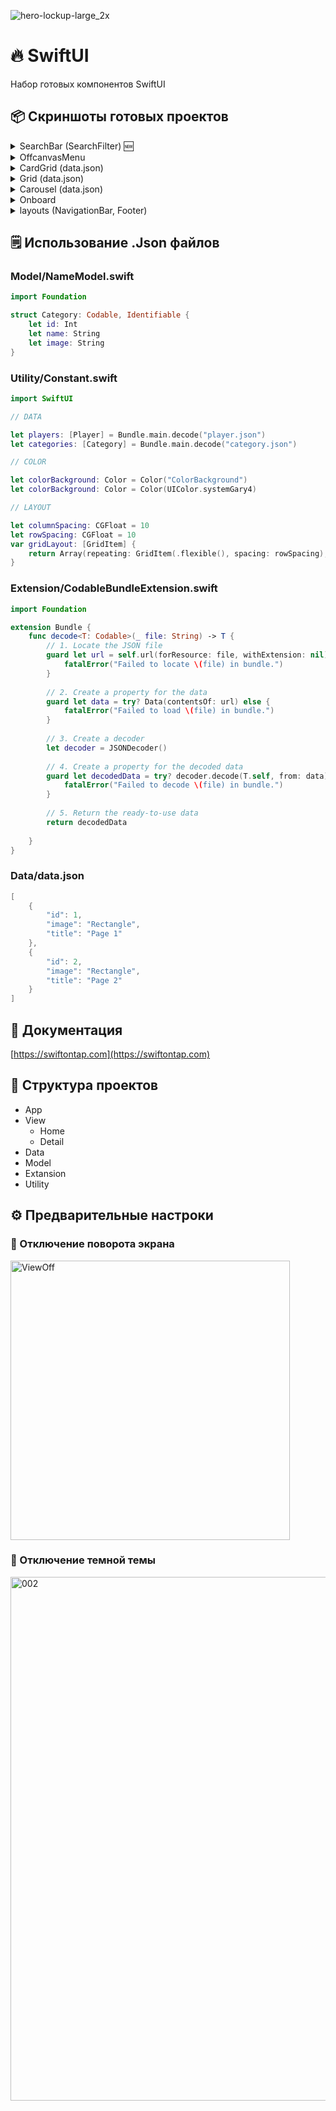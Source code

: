 ![hero-lockup-large_2x](https://user-images.githubusercontent.com/43171309/223688176-2e187cc8-1658-4264-9726-b907730f954c.png)
# 🔥 SwiftUI

Набор готовых компонентов SwiftUI

## 📦 Скриншоты готовых проектов

<details><summary>SearchBar (SearchFilter) 🆕</summary>
<p>
 
![SearchBar](https://user-images.githubusercontent.com/43171309/224548988-c6349e15-fb0b-4a5e-b1c2-415a6c91bd84.png)

</p>
</details>

<details><summary>OffcanvasMenu</summary>
<p>
 
![OffcanvasMenu](https://user-images.githubusercontent.com/43171309/224394200-649127dd-cd30-4b87-908a-dc666d6180f7.png)

</p>
</details>

<details><summary>CardGrid (data.json)</summary>
<p>
 
![CardGrid](https://user-images.githubusercontent.com/43171309/224280413-607959c6-4f50-47c1-8f28-8db059d117ae.png)

</p>
</details>

<details><summary>Grid (data.json)</summary>
<p>
 
![Grid](https://user-images.githubusercontent.com/43171309/224035487-36310ae5-ef58-492a-84f0-d8f97ef51711.png)

</p>
</details>

<details><summary>Carousel (data.json)</summary>
<p>
 
![Carousel](https://user-images.githubusercontent.com/43171309/223750860-29bd6cb8-b144-4a17-9e80-b4fd7d0caa0a.png)
  
</p>
</details>

<details><summary>Onboard</summary>
<p>
  
![Onboard](https://user-images.githubusercontent.com/43171309/223706763-046765e1-f9b9-4b41-8f39-2508e633bc82.png)
  
</p>
</details>

<details><summary>layouts (NavigationBar, Footer)</summary>
<p>
  
![Layouts](https://user-images.githubusercontent.com/43171309/223706222-e472e4ef-3639-4e52-b9e4-a2159b187ef5.png)
  
</p>
</details>

## 🗒️ Использование .Json файлов

### Model/NameModel.swift

```swift
import Foundation

struct Category: Codable, Identifiable {
    let id: Int
    let name: String
    let image: String
}
```

### Utility/Constant.swift

```swift
import SwiftUI

// DATA

let players: [Player] = Bundle.main.decode("player.json")
let categories: [Category] = Bundle.main.decode("category.json")

// COLOR

let colorBackground: Color = Color("ColorBackground")
let colorBackground: Color = Color(UIColor.systemGary4)

// LAYOUT

let columnSpacing: CGFloat = 10
let rowSpacing: CGFloat = 10
var gridLayout: [GridItem] {
    return Array(repeating: GridItem(.flexible(), spacing: rowSpacing), count: 2)
}
```

### Extension/CodableBundleExtension.swift

```swift
import Foundation

extension Bundle {
    func decode<T: Codable>(_ file: String) -> T {
        // 1. Locate the JSON file
        guard let url = self.url(forResource: file, withExtension: nil) else {
            fatalError("Failed to locate \(file) in bundle.")
        }
        
        // 2. Create a property for the data
        guard let data = try? Data(contentsOf: url) else {
            fatalError("Failed to load \(file) in bundle.")
        }
        
        // 3. Create a decoder
        let decoder = JSONDecoder()
        
        // 4. Create a property for the decoded data
        guard let decodedData = try? decoder.decode(T.self, from: data) else {
            fatalError("Failed to decode \(file) in bundle.")
        }
        
        // 5. Return the ready-to-use data
        return decodedData
        
    }
}
```

### Data/data.json

```swift
[
    {
        "id": 1,
        "image": "Rectangle",
        "title": "Page 1"
    },
    {
        "id": 2,
        "image": "Rectangle",
        "title": "Page 2"
    }
]
```
## 📖 Документация
[https://swiftontap.com](https://swiftontap.com)

## 📂 Структура проектов

- App
- View
  - Home
  - Detail
- Data
- Model
- Extansion
- Utility

## ⚙️ Предварительные настроки

### 📲 Отключение поворота экрана

<img width="447" alt="ViewOff" src="https://user-images.githubusercontent.com/43171309/224549144-47ec48f0-325b-4631-9ccf-b491e3f68321.png">

### 🎨 Отключение темной темы
<img width="838" alt="002" src="https://user-images.githubusercontent.com/43171309/223675768-9bd2503a-bb35-4534-aad2-a5ebf4852e6a.png">
